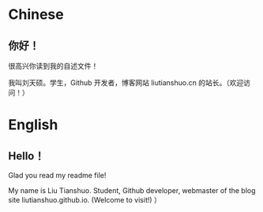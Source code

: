 # Chinese

## 你好！

很高兴你读到我的自述文件！

我叫刘天硕。学生，Github 开发者，博客网站 liutianshuo.cn 的站长。（欢迎访问！）

# English

## Hello！

Glad you read my readme file!

My name is Liu Tianshuo. Student, Github developer, webmaster of the blog site liutianshuo.github.io. (Welcome to visit!) ）

